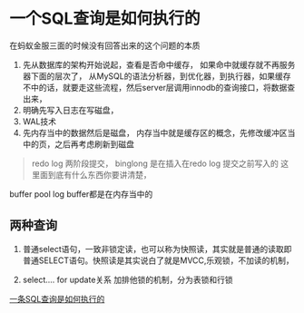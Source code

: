 # 一个SQL查询是如何执行的

在蚂蚁金服三面的时候没有回答出来的这个问题的本质

1. 先从数据库的架构开始说起，查看是否命中缓存， 如果命中就缓存就不再服务器下面的层次了， 
从MySQL的语法分析器，到优化器，到执行器，如果缓存不中的话，就要走这些流程，然后server层调用innodb的查询接口，将数据查出来，
2. 明确先写入日志在写磁盘， 
3. WAL技术
4. 先内存当中的数据然后是磁盘， 内存当中就是缓存区的概念，先修改缓冲区当中的页，之后再考虑刷新到磁盘

> redo log 两阶段提交， binglong 是在插入在redo log 提交之前写入的
这里面到底有什么东西你要讲清楚，

buffer pool log buffer都是在内存当中的

## 两种查询
1. 普通select语句，一致非锁定读，也可以称为快照读，其实就是普通的读取即普通SELECT语句。快照读是其实说白了就是MVCC,乐观锁，不加读的机制，

2. select.... for update关系 加排他锁的机制，分为表锁和行锁

[一条SQL查询是如何执行的](https://blog.csdn.net/megustas_jjc/article/details/84380108)